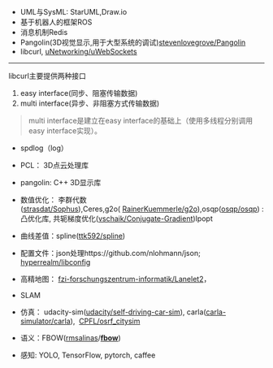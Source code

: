 - UML与SysML: StarUML,Draw.io
- 基于机器人的框架ROS
- 消息机制Redis
- Pangolin(3D视觉显示,用于大型系统的调试)[stevenlovegrove/Pangolin](https://github.com/stevenlovegrove/Pangolin)
- libcurl, [uNetworking/uWebSockets](https://github.com/uNetworking/uWebSockets)
---
libcurl主要提供两种接口
1. easy interface(同步、阻塞传输数据)
2. multi interface(异步、非阻塞方式传输数据)
> multi interface是建立在easy interface的基础上（使用多线程分别调用easy interface实现）。
- spdlog（log）
- PCL： 3D点云处理库
- pangolin: C++ 3D显示库

- 数值优化： 李群代数([strasdat/Sophus](https://github.com/strasdat/Sophus)),Ceres,g2o( [RainerKuemmerle/g2o](https://github.com/RainerKuemmerle/g2o)),osqp([osqp/osqp](https://github.com/osqp/osqp)) : 凸优化库, 共轭梯度优化([vschaik/Conjugate-Gradient](https://github.com/vschaik/Conjugate-Gradient))Ipopt
- 曲线差值：spline([ttk592/spline](https://github.com/ttk592/spline))
- 配置文件：json处理https://github.com/nlohmann/json; [hyperrealm/libconfig](https://github.com/hyperrealm/libconfig)
- 高精地图： [fzi-forschungszentrum-informatik/Lanelet2](https://github.com/fzi-forschungszentrum-informatik/Lanelet2)，
- SLAM
- 仿真： udacity-sim([udacity/self-driving-car-sim](https://github.com/udacity/self-driving-car-sim)), carla([carla-simulator/carla](https://github.com/carla-simulator/carla)),  [CPFL/osrf_citysim](https://github.com/CPFL/osrf_citysim)
- 语义：FBOW([rmsalinas](https://github.com/rmsalinas)/**[fbow](https://github.com/rmsalinas/fbow)**)
- 感知: YOLO, TensorFlow, pytorch, caffee 